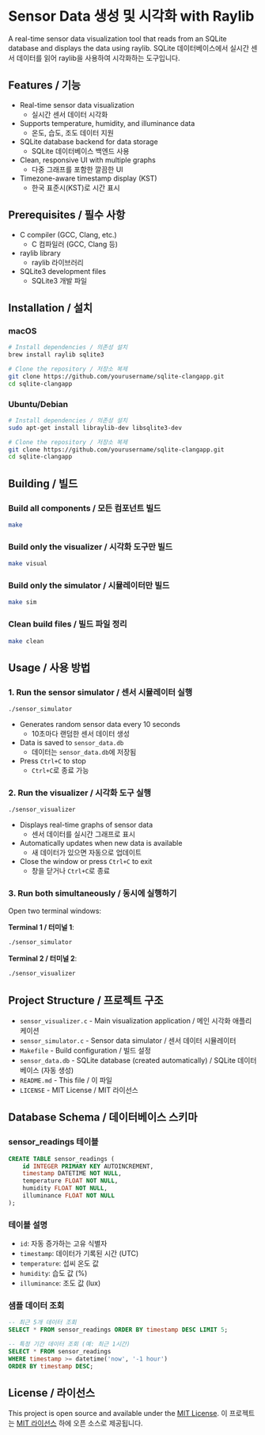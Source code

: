 # Sensor Data 생성 및 시각화 with Raylib

A real-time sensor data visualization tool that reads from an SQLite database and displays the data using raylib.
SQLite 데이터베이스에서 실시간 센서 데이터를 읽어 raylib을 사용하여 시각화하는 도구입니다.

## Features / 기능

- Real-time sensor data visualization
  - 실시간 센서 데이터 시각화
- Supports temperature, humidity, and illuminance data
  - 온도, 습도, 조도 데이터 지원
- SQLite database backend for data storage
  - SQLite 데이터베이스 백엔드 사용
- Clean, responsive UI with multiple graphs
  - 다중 그래프를 포함한 깔끔한 UI
- Timezone-aware timestamp display (KST)
  - 한국 표준시(KST)로 시간 표시

## Prerequisites / 필수 사항

- C compiler (GCC, Clang, etc.)
  - C 컴파일러 (GCC, Clang 등)
- raylib library
  - raylib 라이브러리
- SQLite3 development files
  - SQLite3 개발 파일

## Installation / 설치

### macOS

```bash
# Install dependencies / 의존성 설치
brew install raylib sqlite3

# Clone the repository / 저장소 복제
git clone https://github.com/yourusername/sqlite-clangapp.git
cd sqlite-clangapp
```

### Ubuntu/Debian

```bash
# Install dependencies / 의존성 설치
sudo apt-get install libraylib-dev libsqlite3-dev

# Clone the repository / 저장소 복제
git clone https://github.com/yourusername/sqlite-clangapp.git
cd sqlite-clangapp
```

## Building / 빌드

### Build all components / 모든 컴포넌트 빌드

```bash
make
```

### Build only the visualizer / 시각화 도구만 빌드

```bash
make visual
```

### Build only the simulator / 시뮬레이터만 빌드

```bash
make sim
```

### Clean build files / 빌드 파일 정리

```bash
make clean
```

## Usage / 사용 방법

### 1. Run the sensor simulator / 센서 시뮬레이터 실행

```bash
./sensor_simulator
```

- Generates random sensor data every 10 seconds
  - 10초마다 랜덤한 센서 데이터 생성
- Data is saved to `sensor_data.db`
  - 데이터는 `sensor_data.db`에 저장됨
- Press `Ctrl+C` to stop
  - `Ctrl+C`로 종료 가능

### 2. Run the visualizer / 시각화 도구 실행

```bash
./sensor_visualizer
```

- Displays real-time graphs of sensor data
  - 센서 데이터를 실시간 그래프로 표시
- Automatically updates when new data is available
  - 새 데이터가 있으면 자동으로 업데이트
- Close the window or press `Ctrl+C` to exit
  - 창을 닫거나 `Ctrl+C`로 종료

### 3. Run both simultaneously / 동시에 실행하기

Open two terminal windows:

**Terminal 1 / 터미널 1**:

```bash
./sensor_simulator
```

**Terminal 2 / 터미널 2**:

```bash
./sensor_visualizer
```

## Project Structure / 프로젝트 구조

- `sensor_visualizer.c` - Main visualization application / 메인 시각화 애플리케이션
- `sensor_simulator.c` - Sensor data simulator / 센서 데이터 시뮬레이터
- `Makefile` - Build configuration / 빌드 설정
- `sensor_data.db` - SQLite database (created automatically) / SQLite 데이터베이스 (자동 생성)
- `README.md` - This file / 이 파일
- `LICENSE` - MIT License / MIT 라이선스

## Database Schema / 데이터베이스 스키마

### sensor_readings 테이블
```sql
CREATE TABLE sensor_readings (
    id INTEGER PRIMARY KEY AUTOINCREMENT,
    timestamp DATETIME NOT NULL,
    temperature FLOAT NOT NULL,
    humidity FLOAT NOT NULL,
    illuminance FLOAT NOT NULL
);
```

### 테이블 설명
- `id`: 자동 증가하는 고유 식별자
- `timestamp`: 데이터가 기록된 시간 (UTC)
- `temperature`: 섭씨 온도 값
- `humidity`: 습도 값 (%)
- `illuminance`: 조도 값 (lux)

### 샘플 데이터 조회
```sql
-- 최근 5개 데이터 조회
SELECT * FROM sensor_readings ORDER BY timestamp DESC LIMIT 5;

-- 특정 기간 데이터 조회 (예: 최근 1시간)
SELECT * FROM sensor_readings 
WHERE timestamp >= datetime('now', '-1 hour')
ORDER BY timestamp DESC;
```

## License / 라이선스

This project is open source and available under the [MIT License](LICENSE).
이 프로젝트는 [MIT 라이선스](LICENSE) 하에 오픈 소스로 제공됩니다.
